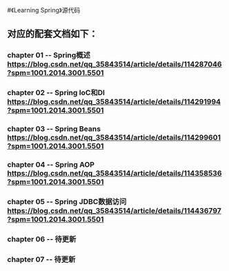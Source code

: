 #《Learning Spring》源代码

## 对应的配套文档如下：

### chapter 01 -- Spring概述 https://blog.csdn.net/qq_35843514/article/details/114287046?spm=1001.2014.3001.5501
### chapter 02 -- Spring IoC和DI https://blog.csdn.net/qq_35843514/article/details/114291994?spm=1001.2014.3001.5501
### chapter 03 -- Spring Beans https://blog.csdn.net/qq_35843514/article/details/114299601?spm=1001.2014.3001.5501
### chapter 04 -- Spring AOP https://blog.csdn.net/qq_35843514/article/details/114358536?spm=1001.2014.3001.5501
### chapter 05 -- Spring JDBC数据访问 https://blog.csdn.net/qq_35843514/article/details/114436797?spm=1001.2014.3001.5501
### chapter 06 -- 待更新
### chapter 07 -- 待更新

